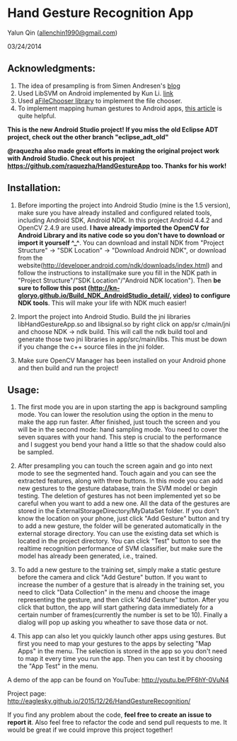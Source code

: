 # Hand Gesture Recognition App

Yalun Qin (allenchin1990@gmail.com)

03/24/2014

## Acknowledgments:

1. The idea of presampling is from Simen Andresen's [blog](http://simena86.github.io/blog/2013/08/12/hand-tracking-and-recognition-with-opencv/) 
2. Used LibSVM on Android implemented by Kun Li. [link](https://github.com/cnbuff410/Libsvm-androidjni)
3. Used [aFileChooser library](https://github.com/iPaulPro/aFileChooser) to implement the file chooser.
4. To implement mapping human gestures to Android apps, [this article](http://blog.csdn.net/qinjuning/article/details/6867806) is quite helpful.

**This is the new Android Studio project! If you miss the old Eclipse ADT project, check out the other branch "eclipse_adt_old"**

**@raquezha also made great efforts in making the original project work with Android Studio. Check out his project https://github.com/raquezha/HandGestureApp too. Thanks for his work!** 

## Installation:

1. Before importing the project into Android Studio (mine is the 1.5 version), make sure you have already installed and configured related tools, including Android SDK, Android NDK. In this project Android 4.4.2 and OpenCV 2.4.9 are used. **I have already imported the OpenCV for Android Library and its native code so you don't have to download or import it yourself ^_^**. 
You can download and install NDK from "Project Structure" -> "SDK Location" -> "Download Android NDK", or download from the website(http://developer.android.com/ndk/downloads/index.html) and follow the instructions to install(make sure you fill in the NDK path in "Project Structure"/"SDK Location"/"Android NDK location"). Then **be sure to follow this post (http://kn-gloryo.github.io/Build_NDK_AndroidStudio_detail/, [video](https://www.youtube.com/watch?v=RmPuwdxR1qs)) to configure NDK tools**. This will make your life with NDK much easier! 

2. Import the project into Android Studio. Build the jni libraries libHandGestureApp.so and libsignal.so by right click on app/sr c/main/jni and choose NDK -> ndk build. This will call the ndk build tool and generate those two jni libraries in app/src/main/libs. This must be down if you change the c++ source files in the jni folder. 

3. Make sure OpenCV Manager has been installed on your Android phone and then build and run the project!

## Usage:

1. The first mode you are in upon starting the app is background sampling mode. You can lower the resolution using the option in the menu to make the app run faster. After finished, just touch the screen and you will be in the second mode: hand sampling mode. You need to cover the seven squares with your hand. This step is crucial to the performance and I suggest you bend your hand a little so that the shadow could also be sampled. 

2. After presampling you can touch the screen again and go into next mode to see the segmented hand. Touch again and you can see the extracted features, along with three buttons. In this mode you can add new gestures to the gesture database, train the SVM model or begin testing. The deletion of gestures has not been implemented yet so be careful when you want to add a new one. All the data of the gestures are stored in the ExternalStorageDirectory/MyDataSet folder. If you don't know the location on your phone, just click "Add Gesture" button and try to add a new gesture, the folder will be generated automatically in the external storage directory. You can use the existing data set which is located in the project directory. You can click "Test" button to see the realtime recognition performance of SVM classifier, but make sure the model has already been generated, i.e., trained. 

3. To add a new gesture to the training set, simply make a static gesture before the camera and click "Add Gesture" button. If you want to increase the number of a gesture that is already in the training set, you need to click "Data Collection" in the menu and choose the image representing the gesture, and then click "Add Gesture" button. After you click that button, the app will start gathering data immediately for a certain number of frames(currently the number is set to be 10). Finally a dialog will pop up asking you wheather to save those data or not.

4. This app can also let you quickly launch other apps using gestures. But first you need to map your gestures to the apps by selecting "Map Apps" in the menu. The selection is stored in the app so you don't need to map it every time you run the app. Then you can test it by choosing the "App Test" in the menu.

A demo of the app can be found on YouTube: http://youtu.be/PF6hY-0VuN4

Project page: http://eaglesky.github.io/2015/12/26/HandGestureRecognition/ 

If you find any problem about the code, **feel free to create an issue to report it**. Also feel free to refactor the code and send pull requests to me. It would be great if we could improve this project together!

